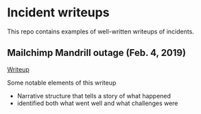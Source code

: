 # Incident writeups

This repo contains examples of well-written writeups of incidents.

## Mailchimp Mandrill outage (Feb. 4, 2019)

[Writeup](https://mailchimp.com/what-we-learned-from-the-recent-mandrill-outage/)

Some notable elements of this writeup

* Narrative structure that tells a story of what happened
* identified both what went well and what challenges were
